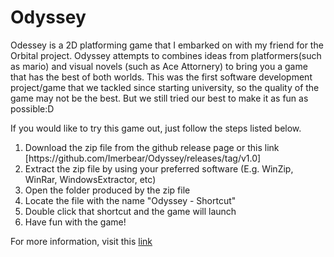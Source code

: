 # Odyssey
Odessey is a 2D platforming game that I embarked on with my friend for the Orbital project. Odyssey attempts to combines ideas from platformers(such as mario) and visual novels (such as Ace Attornery) to bring you a game that has the best of both worlds. This was the first software development project/game that we tackled since starting university, so the quality of the game may not be the best. But we still tried our best to make it as fun as possible:D 

If you would like to try this game out, just follow the steps listed below.
<ol>
  <li> Download the zip file from the github release page or this link [https://github.com/Imerbear/Odyssey/releases/tag/v1.0] </li>
  <li> Extract the zip file by using your preferred software (E.g. WinZip, WinRar, WindowsExtractor, etc)</li>
  <li> Open the folder produced by the zip file</li>
  <li> Locate the file with the name "Odyssey - Shortcut"</li>
  <li> Double click that shortcut and the game will launch</li>
  <li> Have fun with the game!</li>
</ol>
    
For more information, visit this [link](https://github.com/Imerbear/Odyssey/blob/main/Odyssey%20Milestone%203%20ReadMe.pdf)


